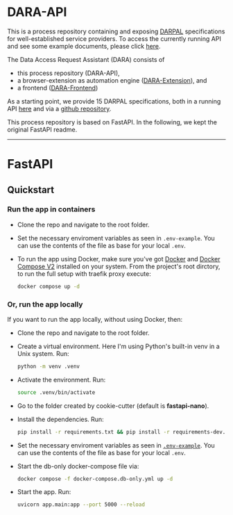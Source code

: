 # DARA-API

This is a process repository containing and exposing [DARPAL](https://github.com/DaSKITA/darpal) specifications for well-established service providers.
To access the currently running API and see some example documents, please click [here](https://v2202301191442214869.powersrv.de/docs#/darpal/get_item_multi_darpal__get).

The Data Access Request Assistant (DARA) consists of 
* this process repository (DARA-API), 
* a browser-extension as automation engine ([DARA-Extension](https://github.com/DaSKITA/dara-extension)), and 
* a frontend ([DARA-Frontend](https://github.com/DaSKITA/dara-frontend))

As a starting point, we provide 15 DARPAL specifications, both in a running API [here](https://v2202301191442214869.powersrv.de/docs#/darpal/get_item_multi_darpal__get) and via a [github repository](https://github.com/DaSKITA/darpal-documents).


This process repository is based on FastAPI.
In the following, we kept the original FastAPI readme.

---
# FastAPI
## Quickstart

### Run the app in containers

* Clone the repo and navigate to the root folder.

* Set the necessary enviroment variables as seen in `.env-example`. You can use the contents of the file as base for your local `.env`.

* To run the app using Docker, make sure you've got [Docker](https://www.docker.com/) and [Docker Compose V2](https://docs.docker.com/compose/cli-command/) installed on your system. From the project's root dirctory, to run the full setup with traefik proxy execute:

    ```bash
    docker compose up -d
    ```

### Or, run the app locally

If you want to run the app locally, without using Docker, then:

* Clone the repo and navigate to the root folder.

* Create a virtual environment. Here I'm using Python's built-in venv in a Unix system. Run:

    ```bash
    python -m venv .venv
    ```

* Activate the environment. Run:

    ```bash
    source .venv/bin/activate
    ```

* Go to the folder created by cookie-cutter (default is **fastapi-nano**).

* Install the dependencies. Run:

    ```bash
    pip install -r requirements.txt && pip install -r requirements-dev.txt
    ```

* Set the necessary enviroment variables as seen in [`.env-example`](./.env-example). You can use the contents of the file as base for your local `.env`.

* Start the db-only docker-compose file via:

    ```bash
    docker compose -f docker-compose.db-only.yml up -d
    ```

* Start the app. Run:

    ```bash
    uvicorn app.main:app --port 5000 --reload
    ```
